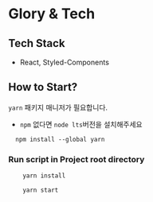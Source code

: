 # Glory & Tech

## Tech Stack

- React, Styled-Components

## How to Start?

`yarn` 패키지 매니저가 필요합니다.

- `npm` 없다면 `node lts`버전을 설치해주세요

```
  npm install --global yarn
```

### Run script in Project root directory

```bash
    yarn install

    yarn start
```
